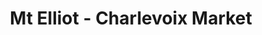 ---
title: "Mt Elliot - Charlevoix Market"
url: /detroit/mt-elliot-charlevoix-market/
shop: alcohol
---